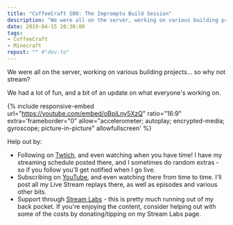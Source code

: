 ```yaml
---
title: "CoffeeCraft S00: The Impromptu Build Session"
description: "We were all on the server, working on various building projects&hellip; so why not stream?"
date: 2019-04-15 20:30:00
tags:
- CoffeeCraft
- Minecraft
repost: "" #"dev.to"
---
```


We were all on the server, working on various building projects&hellip; so why not stream?

We had a lot of fun, and a bit of an update on what everyone's working on.
<!--more-->

{% include responsive-embed url="https://youtube.com/embed/oBpiLny5XzQ" ratio="16:9" extra='frameborder="0" allow="accelerometer; autoplay; encrypted-media; gyroscope; picture-in-picture" allowfullscreen' %}

Help out by:
 * Following on [Twtich](https://twitch.tv/AnonJr_Live), and even watching when you have time! I have my streaming schedule posted there, and I sometimes do random extras - so if you follow you'll get notified when I go live.
 * Subscribing on [YouTube](http://www.youtube.com/channel/UCXafqhKHbkSUIrq0LAuu0tw), and even watching there from time to time. I'll post all my Live Stream replays there, as well as episodes and various other bits.
 * Support through [Stream Labs](https://streamlabs.com/anonjr_live) - this is pretty much running out of my back pocket. If you're enjoying the content, consider helping out with some of the costs by donating/tipping on my Stream Labs page.